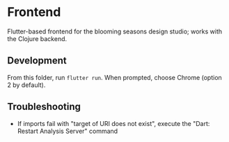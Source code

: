 # Frontend

Flutter-based frontend for the blooming seasons design studio; works with the Clojure backend.

## Development

From this folder, run `flutter run`. When prompted, choose Chrome (option 2 by default).

## Troubleshooting

- If imports fail with "target of URI does not exist", execute the "Dart: Restart Analysis Server" command
